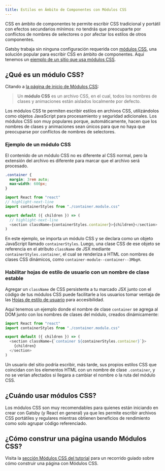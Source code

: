 ```yaml
---
title: Estilos en Ámbito de Componentes con Módulos CSS
---
```


CSS en ámbito de componentes te permite escribir CSS tradicional y portátil con efectos secundarios mínimos: no tendrás que preocuparte por conflictos de nombres de selectores o por afectar los estilos de otros componentes.

Gatsby trabaja sin ninguna configuración requerida con [módulos CSS](https://github.com/css-modules/css-modules), una solución popular para escribir CSS en ámbito de componentes. Aquí tenemos un [ejemplo de un sitio que usa módulos CSS](https://github.com/gatsbyjs/gatsby/tree/master/examples/using-css-modules).

## ¿Qué es un módulo CSS?

Citando a [la página de inicio de Módulos CSS](https://github.com/css-modules/css-modules):

> Un **módulo CSS** es un archivo CSS, en el cual, todos los nombres de clases y animaciones están aislados localmente por defecto.

Los módulos CSS te permiten escribir estilos en archivos CSS, utilizándolos como objetos JavaScript para procesamiento y seguridad adicionales. Los módulos CSS son muy populares porque, automáticamente, hacen que los nombres de clases y animaciones sean únicos para que no haya que preocuparse por conflictos de nombres de selectores.

### Ejemplo de un módulo CSS

El contenido de un módulo CSS no es diferente al CSS normal, pero la extensión del archivo es diferente para marcar que el archivo será procesado.

```css:title=src/components/container.module.css
.container {
  margin: 3rem auto;
  max-width: 600px;
}
```

```jsx:title=src/components/container.js
import React from "react"
// highlight-next-line
import containerStyles from "./container.module.css"

export default ({ children }) => (
  // highlight-next-line
  <section className={containerStyles.container}>{children}</section>
)
```

En este ejemplo, se importa un módulo CSS y se declara como un objeto JavaScript llamado `containerStyles`. Luego, una clase CSS de ese objeto se referencia en el atributo `className` de JSX mediante `containerStyles.container`, el cual se renderiza a HTML con nombres de clases CSS dinámicos, como `container-module--container--3MbgH`.

### Habilitar hojas de estilo de usuario con un nombre de clase estable

Agregar un `className` de CSS persistente a tu marcado JSX junto con el código de tus módulos CSS puede facilitarle a los usuarios tomar ventaja de las [Hojas de estilo de usuario](https://www.viget.com/articles/inline-styles-user-style-sheets-and-accessibility/) para accesibilidad.

Aquí tenemos un ejemplo donde el nombre de clase `container` se agrega al DOM junto con los nombres de clases del módulo, creados dinámicamente:

```jsx:title=src/components/container.js
import React from "react"
import containerStyles from "./container.module.css"

export default ({ children }) => (
  <section className={`container ${containerStyles.container}`}>
    {children}
  </section>
)
```

Un usuario del sitio podría escribir, más tarde, sus propios estilos CSS que coincidan con los elementos HTML con un nombre de clase `.container`, y no se verían afectados si llegara a cambiar el nombre o la ruta del módulo CSS.

## ¿Cuándo usar módulos CSS?

Los módulos CSS son muy recomendables para quienes están iniciando en crear con Gatsby (y React en general) ya que les permite escribir archivos CSS portátiles y regulares mientras obtienen beneficios de rendimiento como solo agrupar código referenciado.

## ¿Cómo construr una página usando Módulos CSS?

Visita la [sección Módulos CSS del tutorial](/tutorial/part-two/#css-modules) para un recorrido guiado sobre cómo construir una página con Módulos CSS.
